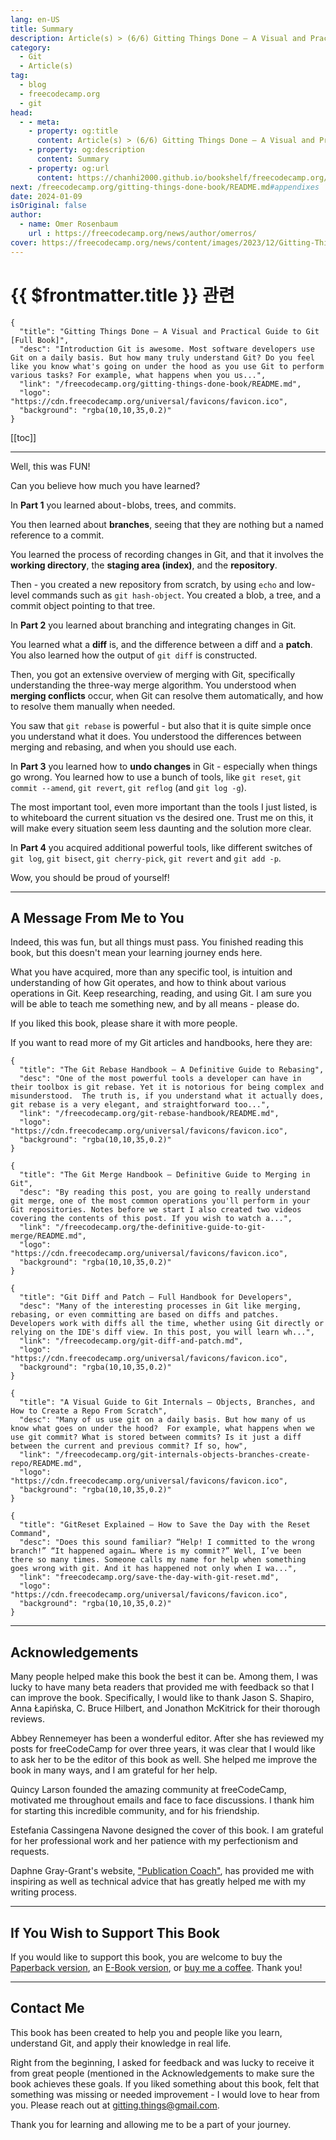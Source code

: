 ```yaml
---
lang: en-US
title: Summary
description: Article(s) > (6/6) Gitting Things Done – A Visual and Practical Guide to Git [Full Book]
category: 
  - Git
  - Article(s)
tag: 
  - blog
  - freecodecamp.org
  - git
head:
  - - meta:
    - property: og:title
      content: Article(s) > (6/6) Gitting Things Done – A Visual and Practical Guide to Git [Full Book] 
    - property: og:description
      content: Summary
    - property: og:url
      content: https://chanhi2000.github.io/bookshelf/freecodecamp.org/gitting-things-done-book/summary.html
next: /freecodecamp.org/gitting-things-done-book/README.md#appendixes
date: 2024-01-09
isOriginal: false
author:
  - name: Omer Rosenbaum
    url : https://freecodecamp.org/news/author/omerros/
cover: https://freecodecamp.org/news/content/images/2023/12/Gitting-Things-Done-Cover-with-Photo.png
---
```


# {{ $frontmatter.title }} 관련

```component VPCard
{
  "title": "Gitting Things Done – A Visual and Practical Guide to Git [Full Book]",
  "desc": "Introduction Git is awesome. Most software developers use Git on a daily basis. But how many truly understand Git? Do you feel like you know what's going on under the hood as you use Git to perform various tasks? For example, what happens when you us...",
  "link": "/freecodecamp.org/gitting-things-done-book/README.md",
  "logo": "https://cdn.freecodecamp.org/universal/favicons/favicon.ico",
  "background": "rgba(10,10,35,0.2)"
}
```

[[toc]]

---

<SiteInfo
  name="Gitting Things Done – A Visual and Practical Guide to Git [Full Book]"
  desc="Introduction Git is awesome. Most software developers use Git on a daily basis. But how many truly understand Git? Do you feel like you know what's going on under the hood as you use Git to perform various tasks? For example, what happens when you us..."
  url="https://freecodecamp.org/news/gitting-things-done-book/"
  logo="https://cdn.freecodecamp.org/universal/favicons/favicon.ico"
  preview="https://freecodecamp.org/news/content/images/2023/12/Gitting-Things-Done-Cover-with-Photo.png"/>

Well, this was FUN!

Can you believe how much you have learned?

In **Part 1** you learned about - blobs, trees, and commits.

You then learned about **branches**, seeing that they are nothing but a named reference to a commit.

You learned the process of recording changes in Git, and that it involves the **working directory**, the **staging area (index)**, and the **repository**.

Then - you created a new repository from scratch, by using `echo` and low-level commands such as `git hash-object`. You created a blob, a tree, and a commit object pointing to that tree.

In **Part 2** you learned about branching and integrating changes in Git.

You learned what a **diff** is, and the difference between a diff and a **patch**. You also learned how the output of `git diff` is constructed.

Then, you got an extensive overview of merging with Git, specifically understanding the three-way merge algorithm. You understood when **merging conflicts** occur, when Git can resolve them automatically, and how to resolve them manually when needed.

You saw that `git rebase` is powerful - but also that it is quite simple once you understand what it does. You understood the differences between merging and rebasing, and when you should use each.

In **Part 3** you learned how to **undo changes** in Git - especially when things go wrong. You learned how to use a bunch of tools, like `git reset`, `git commit --amend`, `git revert`, `git reflog` (and `git log -g`).

The most important tool, even more important than the tools I just listed, is to whiteboard the current situation vs the desired one. Trust me on this, it will make every situation seem less daunting and the solution more clear.

In **Part 4** you acquired additional powerful tools, like different switches of `git log`, `git bisect`, `git cherry-pick`, `git revert` and `git add -p`.

Wow, you should be proud of yourself!

---

## A Message From Me to You

Indeed, this was fun, but all things must pass. You finished reading this book, but this doesn't mean your learning journey ends here.

What you have acquired, more than any specific tool, is intuition and understanding of how Git operates, and how to think about various operations in Git. Keep researching, reading, and using Git. I am sure you will be able to teach me something new, and by all means - please do.

If you liked this book, please share it with more people.

If you want to read more of my Git articles and handbooks, here they are:

```component VPCard
{
  "title": "The Git Rebase Handbook – A Definitive Guide to Rebasing",
  "desc": "One of the most powerful tools a developer can have in their toolbox is git rebase. Yet it is notorious for being complex and misunderstood.  The truth is, if you understand what it actually does, git rebase is a very elegant, and straightforward too...",
  "link": "/freecodecamp.org/git-rebase-handbook/README.md",
  "logo": "https://cdn.freecodecamp.org/universal/favicons/favicon.ico",
  "background": "rgba(10,10,35,0.2)"
}
```

```component VPCard
{
  "title": "The Git Merge Handbook – Definitive Guide to Merging in Git",
  "desc": "By reading this post, you are going to really understand git merge, one of the most common operations you'll perform in your Git repositories. Notes before we start I also created two videos covering the contents of this post. If you wish to watch a...",
  "link": "/freecodecamp.org/the-definitive-guide-to-git-merge/README.md",
  "logo": "https://cdn.freecodecamp.org/universal/favicons/favicon.ico",
  "background": "rgba(10,10,35,0.2)"
}
```

```component VPCard
{
  "title": "Git Diff and Patch – Full Handbook for Developers",
  "desc": "Many of the interesting processes in Git like merging, rebasing, or even committing are based on diffs and patches. Developers work with diffs all the time, whether using Git directly or relying on the IDE's diff view. In this post, you will learn wh...",
  "link": "/freecodecamp.org/git-diff-and-patch.md",
  "logo": "https://cdn.freecodecamp.org/universal/favicons/favicon.ico",
  "background": "rgba(10,10,35,0.2)"
}
```

```component VPCard
{
  "title": "A Visual Guide to Git Internals — Objects, Branches, and How to Create a Repo From Scratch",
  "desc": "Many of us use git on a daily basis. But how many of us know what goes on under the hood?  For example, what happens when we use git commit? What is stored between commits? Is it just a diff between the current and previous commit? If so, how",
  "link": "/freecodecamp.org/git-internals-objects-branches-create-repo/README.md",
  "logo": "https://cdn.freecodecamp.org/universal/favicons/favicon.ico",
  "background": "rgba(10,10,35,0.2)"
}
```

```component VPCard
{
  "title": "GitReset Explained – How to Save the Day with the Reset Command",
  "desc": "Does this sound familiar? “Help! I committed to the wrong branch!” “It happened again… Where is my commit?” Well, I’ve been there so many times. Someone calls my name for help when something goes wrong with git. And it has happened not only when I wa...",
  "link": "freecodecamp.org/save-the-day-with-git-reset.md",
  "logo": "https://cdn.freecodecamp.org/universal/favicons/favicon.ico",
  "background": "rgba(10,10,35,0.2)"
}
```

---

## Acknowledgements

Many people helped make this book the best it can be. Among them, I was lucky to have many beta readers that provided me with feedback so that I can improve the book. Specifically, I would like to thank Jason S. Shapiro, Anna Łapińska, C. Bruce Hilbert, and Jonathon McKitrick for their thorough reviews.

Abbey Rennemeyer has been a wonderful editor. After she has reviewed my posts for freeCodeCamp for over three years, it was clear that I would like to ask her to be the editor of this book as well. She helped me improve the book in many ways, and I am grateful for her help.

Quincy Larson founded the amazing community at freeCodeCamp, motivated me throughout emails and face to face discussions. I thank him for starting this incredible community, and for his friendship.

Estefania Cassingena Navone designed the cover of this book. I am grateful for her professional work and her patience with my perfectionism and requests.

Daphne Gray-Grant's website, [<FontIcon icon="fas fa-globe"/>"Publication Coach"](https://publicationcoach.com/), has provided me with inspiring as well as technical advice that has greatly helped me with my writing process.

---

## If You Wish to Support This Book

If you would like to support this book, you are welcome to buy the [<FontIcon icon="fa-brands fa-amazon"/>Paperback version](https://amazon.com/dp/B0CQXTJ5V5), an [<FontIcon icon="fas fa-globe"/>E-Book version](https://buymeacoffee.com/omerr/e/197232), or [<FontIcon icon="fas fa-globe"/>buy me a coffee](https://buymeacoffee.com/omerr). Thank you!

---

## Contact Me

This book has been created to help you and people like you learn, understand Git, and apply their knowledge in real life. 

Right from the beginning, I asked for feedback and was lucky to receive it from great people (mentioned in the Acknowledgements to make sure the book achieves these goals. If you liked something about this book, felt that something was missing or needed improvement - I would love to hear from you. Please reach out at [<FontIcon icon="fas fa-envelope"/>gitting.things@gmail.com](mailto:gitting.things@gmail.com).

Thank you for learning and allowing me to be a part of your journey.
